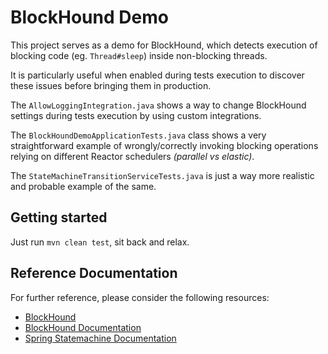 # BlockHound Demo

This project serves as a demo for BlockHound, which detects execution of blocking code (eg. `Thread#sleep`) inside non-blocking threads.

It is particularly useful when enabled during tests execution to discover these issues before bringing them in production.

The `AllowLoggingIntegration.java` shows a way to change BlockHound settings during tests execution by using custom integrations.

The `BlockHoundDemoApplicationTests.java` class shows a very straightforward example of wrongly/correctly invoking blocking operations relying on different Reactor schedulers _(parallel vs elastic)_.

The `StateMachineTransitionServiceTests.java` is just a way more realistic and probable example of the same.
  
## Getting started

Just run `mvn clean test`, sit back and relax.

## Reference Documentation
For further reference, please consider the following resources:

* [BlockHound](https://github.com/reactor/BlockHound)
* [BlockHound Documentation](https://github.com/reactor/BlockHound/blob/master/docs/README.md)
* [Spring Statemachine Documentation](https://docs.spring.io/spring-statemachine/docs/2.1.3.RELEASE/reference/#developing-your-first-spring-statemachine-application)
